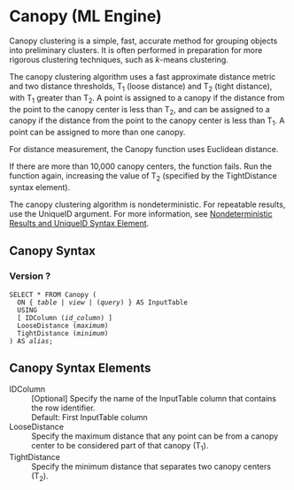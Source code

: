 <div class="nested0" aria-labelledby="ariaid-title1" topicindex="1" topicid="fqy1507664712684" id="fqy1507664712684"><h1 class="title topictitle1" id="ariaid-title1">Canopy (ML Engine)</h1><div class="body conbody">
<p class="p">Canopy clustering is a simple, fast, accurate method for grouping objects into preliminary clusters.  It is often performed in preparation for more rigorous clustering techniques, such as <var class="keyword varname">k</var>-means clustering.</p>
<p class="p">The canopy clustering algorithm uses a fast approximate distance metric and two distance thresholds, T<span><sub>1</sub></span> (loose distance) and T<span><sub>2</sub></span> (tight distance), with T<span><sub>1</sub></span> greater than T<span><sub>2</sub></span>. A point is assigned to a canopy if the distance from the point to the canopy center is less than T<span><sub>2</sub></span>, and can be assigned to a canopy if the distance from the point to the canopy center is less than T<span><sub>1</sub></span>. A point can be assigned to more than one canopy.</p>
<p class="p">For distance measurement, the Canopy function uses Euclidean distance.</p>
<p class="p">If there are more than 10,000 canopy centers, the function fails. Run the function again, increasing the value of T<span><sub>2</sub></span> (specified by the TightDistance syntax element).</p>
<p class="p">The canopy clustering algorithm is nondeterministic. For repeatable results, use the UniqueID argument. For more information, see <a href="qym1549987102806.md">Nondeterministic Results and UniqueID Syntax Element</a>.</p></div><div class="topic reference nested1" aria-labelledby="ariaid-title2" topicindex="2" topicid="vtv1507664783941" xml:lang="en-us" lang="en-us" id="vtv1507664783941">
<h2 class="title topictitle2" id="ariaid-title2">Canopy Syntax</h2><div class="body refbody"><div class="section" id="vtv1507664783941__section_N1000E_N1000C_N10001">
<h3 class="title sectiontitle">Version <span>?</span></h3><pre class="pre codeblock" xml:space="preserve"><code>SELECT * FROM Canopy (
  <span>ON { <var class="keyword varname">table</var> | <var class="keyword varname">view</var> | (<var class="keyword varname">query</var>) }</span> AS InputTable
  USING
  <span>[ IDColumn (<var class="keyword varname">id_column</var>) ]</span>
  LooseDistance (<var class="keyword varname">maximum</var>)
  TightDistance (<var class="keyword varname">minimum</var>)
) AS <var class="keyword varname">alias</var>;</code></pre></div></div></div><div class="topic reference nested1" aria-labelledby="ariaid-title3" topicindex="3" topicid="xro1507664904827" xml:lang="en-us" lang="en-us" id="xro1507664904827">
<h2 class="title topictitle2" id="ariaid-title3">Canopy Syntax Elements</h2><div class="body refbody"><div class="section" id="xro1507664904827__section_N10011_N1000E_N10001"><dl class="dl parml"><dt class="dt pt dlterm">IDColumn</dt><dd class="dd pd">[Optional] Specify the name of the InputTable column that contains the row identifier.</dd><dd class="dd pd ddexpand">Default: First InputTable column</dd><dt class="dt pt dlterm">LooseDistance</dt><dd class="dd pd">Specify the maximum distance that any point can be from a canopy center to be considered part of that canopy (T<span><sub>1</sub></span>).</dd><dt class="dt pt dlterm">TightDistance</dt><dd class="dd pd">Specify the minimum distance that separates two canopy centers (T<span><sub>2</sub></span>).</dd></dl></div></div></div></div>
